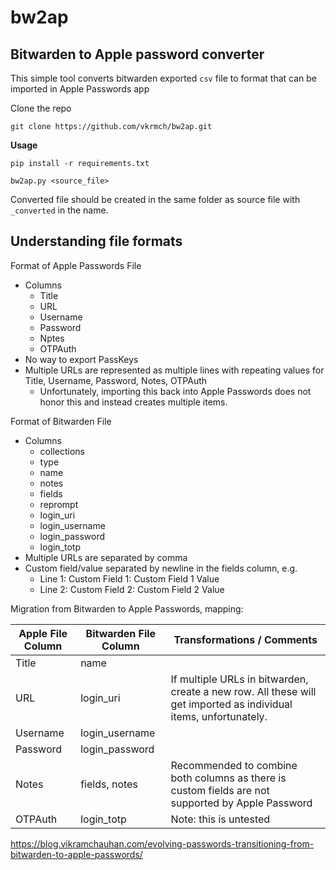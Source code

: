 # bw2ap
## Bitwarden to Apple password converter
This simple tool converts bitwarden exported `csv` file to format that can be imported in Apple Passwords app

Clone the repo

    git clone https://github.com/vkrmch/bw2ap.git

**Usage**

    pip install -r requirements.txt

    bw2ap.py <source_file>

Converted file should be created in the same folder as source file with `_converted` in the name.

## Understanding file formats

Format of Apple Passwords File

- Columns
    - Title
    - URL
    - Username
    - Password
    - Nptes
    - OTPAuth
- No way to export PassKeys
- Multiple URLs are represented as multiple lines with repeating values for Title, Username, Password, Notes, OTPAuth
    - Unfortunately, importing this back into Apple Passwords does not honor this and instead creates multiple items.

Format of Bitwarden File

- Columns
    - collections
    - type
    - name
    - notes
    - fields
    - reprompt
    - login_uri
    - login_username
    - login_password
    - login_totp
- Multiple URLs are separated by comma
- Custom field/value separated by newline in the fields column, e.g.
    - Line 1: Custom Field 1: Custom Field 1 Value
    - Line 2: Custom Field 2: Custom Field 2 Value

Migration from Bitwarden to Apple Passwords, mapping:

| Apple File Column | Bitwarden File Column | Transformations / Comments                                                                                                                                         |
| --- | --- |--------------------------------------------------------------------------------------------------------------------------------------------------------------------|
| Title | name |                                                                                                                                                                    |
| URL | login_uri | If multiple URLs in bitwarden, create a new row. All these will get imported as individual items, unfortunately. |
| Username | login_username |                                                                                                                                                                    |
| Password | login_password |                                                                                                                                                                    |
| Notes | fields, notes | Recommended to combine both columns as there is custom fields are not supported by Apple Password                                                                  |
| OTPAuth | login_totp | Note: this is untested                                                                                                                                             |

https://blog.vikramchauhan.com/evolving-passwords-transitioning-from-bitwarden-to-apple-passwords/